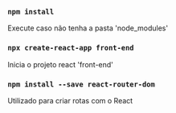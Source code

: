 ### `npm install`
Execute caso não tenha a pasta 'node_modules'

### `npx create-react-app front-end`
Inicia o projeto react 'front-end'

### `npm install --save react-router-dom`
Utilizado para criar rotas com o React